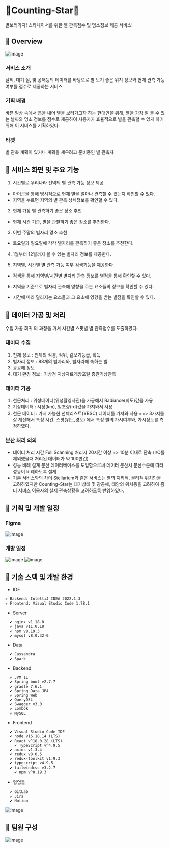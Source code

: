 # 🎇Counting-Star🎇
별보러가자! 스타체이서를 위한 별 관측점수 및 명소정보 제공 서비스!
   
## 👀 Overview

![image](https://github.com/hong-bin95/CountingStar/assets/105191633/138a6f67-a5bc-4b6a-b613-cb3e6979a068)

### 서비스 소개 
날씨, 대기 질, 빛 공해등의 데이터를 바탕으로 별 보기 좋은 위치 정보와 현재 관측 가능 여부를 점수로 제공하는 서비스
   
### 기획 배경
바쁜 일상 속에서 틈을 내어 별을 보러가고자 하는 현대인을 위해, 별을 가장 잘 볼 수 있는 날짜와 명소 정보를 점수로 제공하여 사용자가 효율적으로 별을 관측할 수 있게 하기 위해 이 서비스를 기획하였다.
   
### 타겟
별 관측 계획이 있거나 계획을 세우려고 준비중인 별 관측자
   

## 📌 서비스 화면 및 주요 기능
1. 시간별로 우리나라 전역의 별 관측 가능 정보 제공
  - 아이콘을 통해 명시적으로 현재 별을 얼마나 관측할 수 있는지 확인할 수 있다.
  - 지역을 누르면 지역의 별 관측 상세정보를 확인할 수 있다.


2. 현재 가장 별 관측하기 좋은 장소 추천
  - 현재 시간 기준, 별을 관찰하기 좋은 장소를 추천한다.

3. 이번 주말의 별자리 명소 추천
  - 토요일과 일요일에 각각 별자리를 관측하기 좋은 장소를 추천한다.

4. 1월부터 12월까지 볼 수 있는 별자리 정보를 제공한다.

5. 지역별, 시간별 별 관측 가능 여부 검색기능을 제공한다.
  - 검색을 통해 지역별/시간별 별자리 관측 정보를 별점을 통해 확인할 수 있다.

6. 지역을 기준으로 별자리 관측에 영향을 주는 요소들의 정보를 확인할 수 있다.
  - 시간에 따라 달라지는 요소들과 그 요소에 영향을 받는 별점을 확인할 수 있다.
   

## 📌 데이터 가공 및 처리
수집 가공 회귀 의 과정을 거쳐 시간별 스팟별 별 관측점수를 도출하였다.

### 데이터 수집
1. 천체 정보 : 천체의 적경, 적위, 겉보기등급, 획득
2. 별자리 정보 : 88개의 별자리와, 별자리에 속하는 별
3. 광공해 정보
4. 대기 환경 정보 : 기상청 지상자료개방포털  종관기상관측

### 데이터 가공
1. 천문처리 : 위성데이터(위성촬영사진)을 가공해서 Radiance(휘도)값을 사용
2. 기상데이터 : 시정(km), 일조량(rd)값을 가져와서 사용
3. 천문 데이터 : 가시 가능한 천체리스트(YBSC) 데이터를 가져와 사용
==> 3가지를 잘 계산해서 특정 시간, 스팟(위도,경도) 에서 특정 별의 가시여부와, 가시정도를 측정하였다.

### 분산 처리 의의
- 데이터 처리 시간
  Full Scanning 처리시 20시간 이상 => 10분 이내로 단축 (I/O를 제외했을때 처리된 데이터가 약 100만건)   
- 성능 비례 설계
  분산 데이터베이스를 도입함으로써 데이터 분산시 분산수준에 따라 성능이 비례하도록 설계
- 기존 서비스와의 차이
  Stellarium과 같은 서비스는 별의 지리적, 물리적 위치만을 고려하였지만 Counting-Star는 대기상태 및 광공해, 태양의 위치등을 고려하여 좀 더 서비스 이용자의 실제 관측상황을 고려하도록 반영하였다.

   
      
## 📌 기획 및 개발 일정
### Figma
![image](https://github.com/hong-bin95/CountingStar/assets/105191633/0aa13094-5eb1-4a6c-95d8-f40aa83ce479)

### 개발 일정
![image](https://github.com/hong-bin95/CountingStar/assets/105191633/973751f4-f12c-49c0-8f0c-0fe131538ac4)
![image](https://github.com/hong-bin95/CountingStar/assets/105191633/14607cf6-2b89-4e47-8a5b-142dad4f9bae)
   
## 📌 기술 스택 및 개발 환경
- IDE

```
✔ Backend: IntelliJ IDEA 2022.1.3
✔ Frontend: Visual Studio Code 1.78.1
```

- Server

```
  ✔ nginx v1.18.0
  ✔ java v11.0.18
  ✔ npm v8.19.3
  ✔ mysql v8.0.32-0
```

- Data

```
  ✔ Cassandra
  ✔ Spark
```

- Backend

```
  ✔ JVM 11
  ✔ Spring boot v2.7.7
  ✔ gradle 7.6.1
  ✔ Spring Data JPA
  ✔ Spring Web
  ✔ QueryDSL
  ✔ Swagger v3.0
  ✔ Lombok
  ✔ MySQL
```

- Frontend

```
  ✔ Visual Studio Code IDE
  ✔ node v16.18.14 (LTS)
  ✔ React v^18.0.28 (LTS)
	✔ TypeScript v^4.9.5
  ✔ axios v1.3.4
  ✔ redux v8.0.5
  ✔ redux-toolkit v1.9.3
  ✔ typescript v4.9.5
  ✔ tailwindcss v3.2.7
	✔ npm v^8.19.3
```

- 협업툴

```
  ✔ GitLab
  ✔ Jira
  ✔ Notion
```
![image](https://github.com/hong-bin95/CountingStar/assets/105191633/28b436a9-3626-4ba8-9a3f-cde54cc899e4)
   
## 📌 팀원 구성
![image](https://github.com/hong-bin95/CountingStar/assets/105191633/856003f7-0609-456b-a76d-62a66661bb7e)

